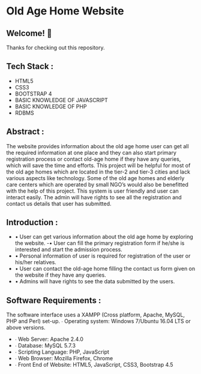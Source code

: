# Old Age Home Website

## Welcome! 👋

Thanks for checking out this repository.

## Tech Stack :
- HTML5
- CSS3
- BOOTSTRAP 4
- BASIC KNOWLEDGE OF JAVASCRIPT
- BASIC KNOWLEDGE OF PHP
- RDBMS 


## Abstract :

The website provides information about the old age home user can get all the required information at one place and they can also start primary registration process or contact old-age home if they have any queries, which will save the time and efforts. 
This project will be helpful for most of the old age homes which are located in the tier-2 and tier-3 cities and lack various aspects like technology. Some of the old age homes and elderly care centers which are operated by small NGO’s would also be benefitted with the help of this project. This system is user friendly and user can interact easily. The admin will have rights to see all the registration and contact us details that user has submitted.  

## Introduction :

- •	User can get various information about the old age home by exploring the website.
-• User can fill the primary registration form if he/she is interested
 and start the admission process.
- • Personal information of user is required for registration of the user 
or his/her relatives.
- • User can contact the old-age home filling the contact us form given on the website if they have any queries.
- •	Admins will have rights to see the data submitted by the users.


## Software Requirements :
The software interface uses a XAMPP (Cross platform, Apache, MySQL, PHP and Perl) set-up. ∙ Operating system: Windows 7/Ubuntu 16.04 LTS or above versions.
- ∙	Web Server: Apache 2.4.0
- ∙	Database: MySQL 5.7.3
- ∙	Scripting Language: PHP, JavaScript
- ∙	Web Browser: Mozilla Firefox, Chrome
- ∙	Front End of Website: HTML5, JavaScript, CSS3, Bootstrap 4.5
